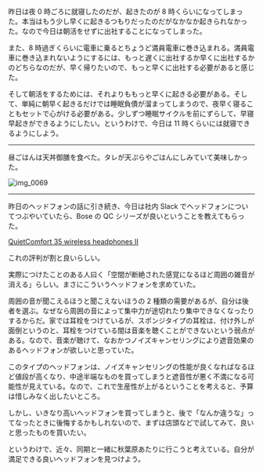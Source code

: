 昨日は夜 0 時ごろに就寝したのだが、起きたのが 8 時くらいになってしまった。本当はもう少し早くに起きるつもりだったのだがなかなか起きられなかった。なので今日は朝活をせずに出社することになってしまった。

また、8 時過ぎくらいに電車に乗るとちょうど満員電車に巻き込まれる。満員電車に巻き込まれないようにするには、もっと遅くに出社するか早くに出社するかのどちらなのだが、早く帰りたいので、もっと早くに出社する必要があると感じた。

そして朝活をするためには、それよりももっと早くに起きる必要がある。そして、単純に朝早く起きるだけでは睡眠負債が溜まってしまうので、夜早く寝ることもセットで心がける必要がある。少しずつ睡眠サイクルを前にずらして、早寝早起きができるようにしたい。というわけで、今日は 11 時くらいには就寝できるようにしよう。

---

昼ごはんは天丼御膳を食べた。タレが天ぷらやごはんにしみていて美味しかった。

![img_0069](https://noraworld.github.io/box-bulbasaur/2018/08/img_0069.jpg)

---

昨日のヘッドフォンの話に引き続き、今日は社内 Slack でヘッドフォンについてつぶやいていたら、Bose の QC シリーズが良いということを教えてもらった。

[QuietComfort 35 wireless headphones II](https://www.bose.co.jp/ja_jp/products/headphones/over_ear_headphones/quietcomfort-35-wireless-ii.html)

これの評判が割と良いらしい。

実際につけたことのある人曰く「空間が断絶された感覚になるほど周囲の雑音が消える」らしい。まさにこういうヘッドフォンを求めていた。

周囲の音が聞こえるほうと聞こえないほうの 2 種類の需要があるが、自分は後者を選ぶ。なぜなら周囲の音によって集中力が途切れたり集中できなくなったりするからだ。家では耳栓をつけているが、スポンジタイプの耳栓は、付け外しが面倒というのと、耳栓をつけている間は音楽を聴くことができないという弱点がある。なので、音楽が聴けて、なおかつノイズキャンセリングにより遮音効果のあるヘッドフォンが欲しいと思っていた。

このタイプのヘッドフォンは、ノイズキャンセリングの性能が良くなればなるほど値段が高くなり、中途半端なものを買ってしまうと遮音性が悪く不満になる可能性が見えている。なので、これで生産性が上がるということを考えると、予算は惜しみなく出したいところ。

しかし、いきなり高いヘッドフォンを買ってしまうと、後で「なんか違うな」ってなったときに後悔するかもしれないので、まずは店頭などで試してみて、良いと思ったものを買いたい。

というわけで、近々、同期と一緒に秋葉原あたりに行こうと考えている。自分が満足できる良いヘッドフォンを見つけよう。
